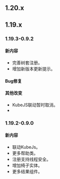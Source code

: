 ## 1.20.x
## 1.19.x
### 1.19.3-0.9.2
#### 新内容
* 完善树套注册。
* 增加新版本更新提示。
#### Bug修复

#### 其他改变
* KubeJS联动暂时取消。
* 
### 1.19.2-0.9.0
#### 新内容
* 联动KubeJs。
* 更多帮助类。
* 注册支持线程安全。
* 增加椅子实体。
* 更多结果组件。